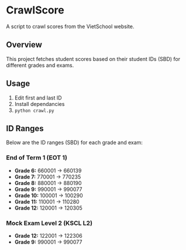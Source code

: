 # CrawlScore

A script to crawl scores from the VietSchool website.

## Overview

This project fetches student scores based on their student IDs (SBD) for different grades and exams.

## Usage

1. Edit first and last ID
2. Install dependancies
3. `python crawl.py`

## ID Ranges

Below are the ID ranges (SBD) for each grade and exam:

### End of Term 1 (EOT 1)

- **Grade 6:** 660001 -> 660139
- **Grade 7:** 770001 -> 770235
- **Grade 8:** 880001 -> 880190
- **Grade 9:** 990001 -> 990077
- **Grade 10:** 100001 -> 100290
- **Grade 11:** 110001 -> 110280
- **Grade 12:** 120001 -> 120305

### Mock Exam Level 2 (KSCL L2)

- **Grade 12:** 122001 -> 122306
- **Grade 9:** 990001 -> 990077
